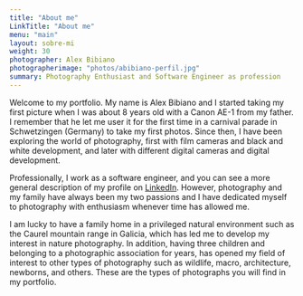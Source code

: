 ```yaml
---
title: "About me"
LinkTitle: "About me"
menu: "main"
layout: sobre-mi
weight: 30
photographer: Alex Bibiano
photographerimage: "photos/abibiano-perfil.jpg"
summary: Photography Enthusiast and Software Engineer as profession
---
```


Welcome to my portfolio. My name is Alex Bibiano and I started taking my first picture when I was about 8 years old with a Canon AE-1 from my father. I remember that he let me user it for the first time in a carnival parade in Schwetzingen (Germany) to take my first photos. Since then, I have been exploring the world of photography, first with film cameras and black and white development, and later with different digital cameras and digital development.

Professionally, I work as a software engineer, and you can see a more general description of my profile on [LinkedIn](https://www.linkedin.com/in/abibiano/?locale=en_US). However, photography and my family have always been my two passions and I have dedicated myself to photography with enthusiasm whenever time has allowed me.

I am lucky to have a family home in a privileged natural environment such as the Caurel mountain range in Galicia, which has led me to develop my interest in nature photography. In addition, having three children and belonging to a photographic association for years, has opened my field of interest to other types of photography such as wildlife, macro, architecture, newborns, and others. These are the types of photographs you will find in my portfolio.

